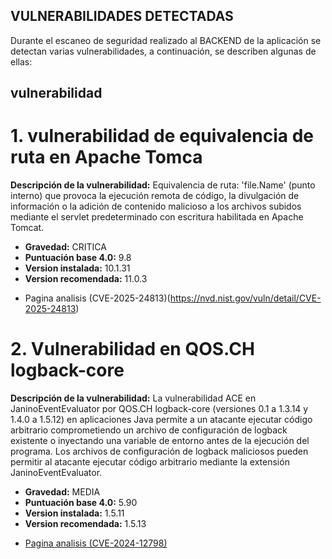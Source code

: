 ## VULNERABILIDADES DETECTADAS ##
Durante el escaneo de seguridad realizado al BACKEND de la aplicación se detectan varias vulnerabilidades, a continuación, se describen algunas de ellas:  
## vulnerabilidad
# 1. vulnerabilidad de equivalencia de ruta en Apache Tomca 

**Descripción de la vulnerabilidad:** Equivalencia de ruta: 'file.Name' (punto interno) que provoca la ejecución remota de código, la divulgación de información o la adición de contenido malicioso a los archivos subidos mediante el servlet predeterminado con escritura habilitada en Apache Tomcat.

 * **Gravedad:** CRITICA 
 * **Puntuación base 4.0:** 9.8 
 * **Version instalada:** 10.1.31 
 * **Version recomendada:** 11.0.3 

- Pagina analisis (CVE-2025-24813)(https://nvd.nist.gov/vuln/detail/CVE-2025-24813)


# 2. Vulnerabilidad en QOS.CH logback-core 

**Descripción de la vulnerabilidad:** La vulnerabilidad ACE en JaninoEventEvaluator por QOS.CH logback-core (versiones 0.1 a 1.3.14 y 1.4.0 a 1.5.12) en aplicaciones Java permite a un atacante ejecutar código arbitrario comprometiendo un archivo de configuración de logback existente o inyectando una variable de entorno antes de la ejecución del programa. Los archivos de configuración de logback maliciosos pueden permitir al atacante ejecutar código arbitrario mediante la extensión JaninoEventEvaluator. 

* **Gravedad:** MEDIA
* **Puntuación base 4.0:** 5.90
* **Version instalada:** 1.5.11
* **Version recomendada:** 1.5.13

- [Pagina analisis (CVE-2024-12798)](https://www.incibe.es/incibe-cert/alerta-temprana/vulnerabilidades/cve-2024-12798)

